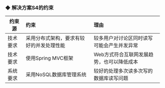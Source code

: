 ### ◆ 解决方案S4的约束

| 约束源 | 约束 | 理由 |
| --- | :--- | :--- |
| 技术要求 | 采用分布式架构，要求有较好的并发处理性能 | 较多用户对讨论区同时读写可能会产生并发异常 |
| 技术要求 | 使用Spring MVC框架 | Web方式符合互联网发展趋势，也可以降低成本 |
| 系统要求 | 采用NoSQL数据库管理系统 | 较好的处理多次读多次写的数据库读写问题 |


